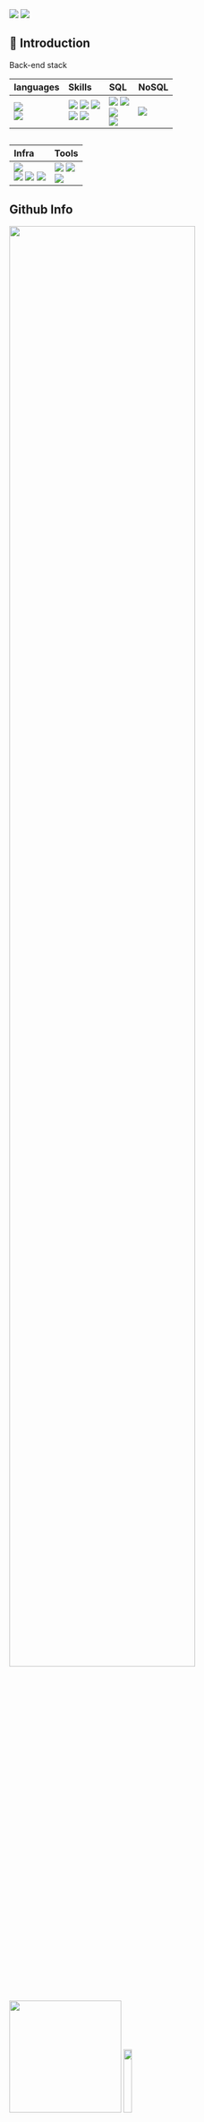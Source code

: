 <div align=left>
<a href="https://velog.io/@sunsik08" target="_blank"><img src="https://img.shields.io/badge/velog-20C997?style=flat-square=appveyor&logo=Velog&logoColor=FFFFFF"/></a>
<a href="17sunsik@gmail.com" target="_blank"><img src="https://img.shields.io/badge/Gmail-EA4335?style=flat-square=appveyor&logo=Gmail&logoColor=FFFFFF"/></a>

  
## 👋 Introduction

</div>

<!--
**sunsik17/sunsik17** is a ✨ _special_ ✨ repository because its `README.md` (this file) appears on your GitHub profile.

Here are some ideas to get you started:

- 🔭 I’m currently working on ...
- 🌱 I’m currently learning ...
- 👯 I’m looking to collaborate on ...
- 🤔 I’m looking for help with ...
- 💬 Ask me about ...
- 📫 How to reach me: ...
- 😄 Pronouns: ...
- ⚡ Fun fact: ...
-->

<div align=left>
  
Back-end stack

|languages|Skills|SQL|NoSQL|
|:--|:--|:--|:--|
|<img src="https://img.shields.io/badge/Java-007396?style=flat-square=appveyor&logo=Java&logoColor=white" /> <br> <img src="https://img.shields.io/badge/Python-3776AB?style=flat-square=appveyor&logo=Python&logoColor=white" />|<img src="https://img.shields.io/badge/SpringBoot-6DB33F?style=flat-square=appveyor&logo=SpringBoot&logoColor=white"/> <img src="https://img.shields.io/badge/JPA-6DB33F?style=flat-square=appveyor&logo=JPA&logoColor=white" /> <img src="https://img.shields.io/badge/Mybatis-000000?style=flat-square=appveyor&logo=mybatis&logoColor=000000" /> <br> <img src="https://img.shields.io/badge/Django-092E20?style=flat-square=appveyor&logo=Django&logoColor=white" /> <img src="https://img.shields.io/badge/Django_ORM-092E20?style=flat-square=appveyor&logo=Django&logoColor=white" />|<img src="https://img.shields.io/badge/Mysql-3776AB?style=flat-square=appveyor&logo=Mysql&logoColor=white" /> <img src="https://img.shields.io/badge/MariaDB-003545?style=flat-square=appveyor&logo=MariaDB&logoColor=white"/> <br> <img src="https://img.shields.io/badge/H2-003DFF?style=flat-square=appveyor&logo=algolia&logoColor=003DFF" /> <br> <img src="https://img.shields.io/badge/SQLite-003B57?style=flat-square=appveyor&logo=SQLite&logoColor=white" />|<img src="https://img.shields.io/badge/Redis-DC382D?style=flat-square=appveyor&logo=Redis&logoColor=white" />|

##   

|Infra|Tools|
|:--|:--|
|<img src="https://img.shields.io/badge/Docker-2496ED?style=flat-square=appveyor&logo=Docker&logoColor=white"/> <br> <img src="https://img.shields.io/badge/amazonaws-232F3E?style=flat-square=appveyor&logo=amazonaws&logoColor=white"/> <img src="https://img.shields.io/badge/RDS-527FFF?style=flat-square=appveyor&logo=amazonrds&logoColor=white"/> <img src="https://img.shields.io/badge/EC2-FF9900?style=flat-square=appveyor&logo=amazonec2&logoColor=white"/> | <img src="https://img.shields.io/badge/Git-F05032?style=flat&logo=Git&logoColor=white"/> <img src="https://img.shields.io/badge/GitHub-222222?style=flat&logo=GitHub&logoColor=white"/> <br> <img src="https://img.shields.io/badge/IntelliJ IDEA-000000?style=flat&logo=IntelliJ IDEA&logoColor=white"/>|

## Github Info

<img src="http://github-profile-summary-cards.vercel.app/api/cards/profile-details?username=sunsik17&theme=nord_bright" width=81.2%>
<img src="https://github-readme-stats.vercel.app/api?username=sunsik17&theme=catppuccin_latte&show_icons=true" height=200px> <img src="http://github-profile-summary-cards.vercel.app/api/cards/repos-per-language?username=sunsik17&theme=nord_bright&exclude=html,javascript,css" height=17%> 



## Algorithm

<img src="http://mazassumnida.wtf/api/v2/generate_badge?boj=sunsik17" height=17% width=40%> 

